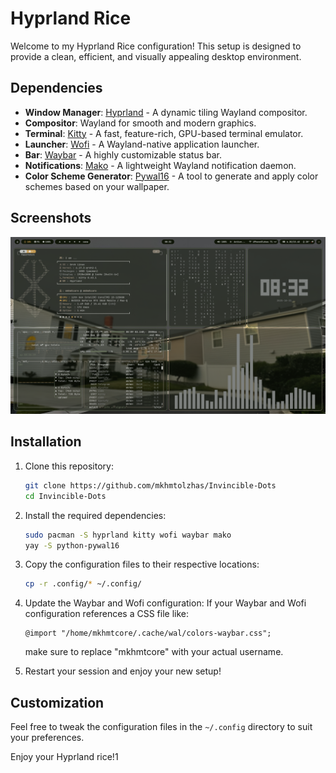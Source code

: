 # Hyprland Rice

Welcome to my Hyprland Rice configuration! This setup is designed to provide a clean, efficient, and visually appealing desktop environment.

## Dependencies

- **Window Manager**: [Hyprland](https://github.com/hyprwm/Hyprland) - A dynamic tiling Wayland compositor.
- **Compositor**: Wayland for smooth and modern graphics.
- **Terminal**: [Kitty](https://sw.kovidgoyal.net/kitty/) - A fast, feature-rich, GPU-based terminal emulator.
- **Launcher**: [Wofi](https://hg.sr.ht/~scoopta/wofi) - A Wayland-native application launcher.
- **Bar**: [Waybar](https://github.com/Alexays/Waybar) - A highly customizable status bar.
- **Notifications**: [Mako](https://github.com/emersion/mako) - A lightweight Wayland notification daemon.
- **Color Scheme Generator**: [Pywal16](https://github.com/adi1090x/pywal16) - A tool to generate and apply color schemes based on your wallpaper.

## Screenshots

![Desktop Screenshot](.config/screen/image.png)

## Installation

1. Clone this repository:
    ```bash
    git clone https://github.com/mkhmtolzhas/Invincible-Dots
    cd Invincible-Dots
    ```

2. Install the required dependencies:
    ```bash
    sudo pacman -S hyprland kitty wofi waybar mako
    yay -S python-pywal16
    ```

3. Copy the configuration files to their respective locations:
    ```bash
    cp -r .config/* ~/.config/
    ```

4. Update the Waybar and Wofi configuration:
    If your Waybar and Wofi configuration references a CSS file like:
    ```
    @import "/home/mkhmtcore/.cache/wal/colors-waybar.css";
    ``` 
    make sure to replace "mkhmtcore" with your actual username.

5. Restart your session and enjoy your new setup!

## Customization

Feel free to tweak the configuration files in the `~/.config` directory to suit your preferences.

Enjoy your Hyprland rice!1